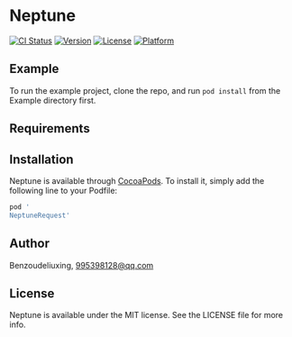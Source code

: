 # Neptune

[![CI Status](https://img.shields.io/travis/Benzoudeliuxing/Neptune.svg?style=flat)](https://travis-ci.org/Benzoudeliuxing/Neptune)
[![Version](https://img.shields.io/cocoapods/v/Neptune.svg?style=flat)](https://cocoapods.org/pods/Neptune)
[![License](https://img.shields.io/cocoapods/l/Neptune.svg?style=flat)](https://cocoapods.org/pods/Neptune)
[![Platform](https://img.shields.io/cocoapods/p/Neptune.svg?style=flat)](https://cocoapods.org/pods/Neptune)

## Example

To run the example project, clone the repo, and run `pod install` from the Example directory first.

## Requirements

## Installation

Neptune is available through [CocoaPods](https://cocoapods.org). To install
it, simply add the following line to your Podfile:

```ruby
pod '
NeptuneRequest'
```

## Author

Benzoudeliuxing, 995398128@qq.com

## License

Neptune is available under the MIT license. See the LICENSE file for more info.
